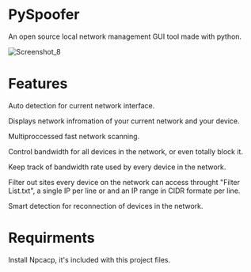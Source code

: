 # PySpoofer
An open source local network management GUI tool made with python.

![Screenshot_8](https://user-images.githubusercontent.com/16827679/158036874-451f8fad-baed-44a4-835c-5398369739e6.png)


# Features
Auto detection for current network interface.

Displays network infromation of your current network and your device.

Multiproccessed fast network scanning.

Control bandwidth for all devices in the network, or even totally block it.

Keep track of bandwidth rate used by every device in the network.

Filter out sites every device on the network can access throught "Filter List.txt", a single IP per line or and an IP range in CIDR formate per line.

Smart detection for reconnection of devices in the network.

# Requirments
Install Npcacp, it's included with this project files.
